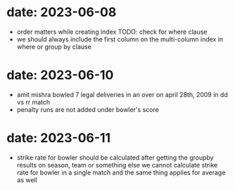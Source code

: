 # date: 2023-06-08
- order matters while creating index
TODO: check for where clause
- we should always include the first column on the multi-column index in where or group by clause

# date: 2023-06-10
- amit mishra bowled 7 legal deliveries in an over on april 28th, 2009 in dd vs rr match
- penalty runs are not added under bowler's score

# date: 2023-06-11
- strike rate for bowler should be calculated after getting the groupby results on season, team or something else we cannot calculate strike rate for bowler in a single match and the same thing applies for average as well